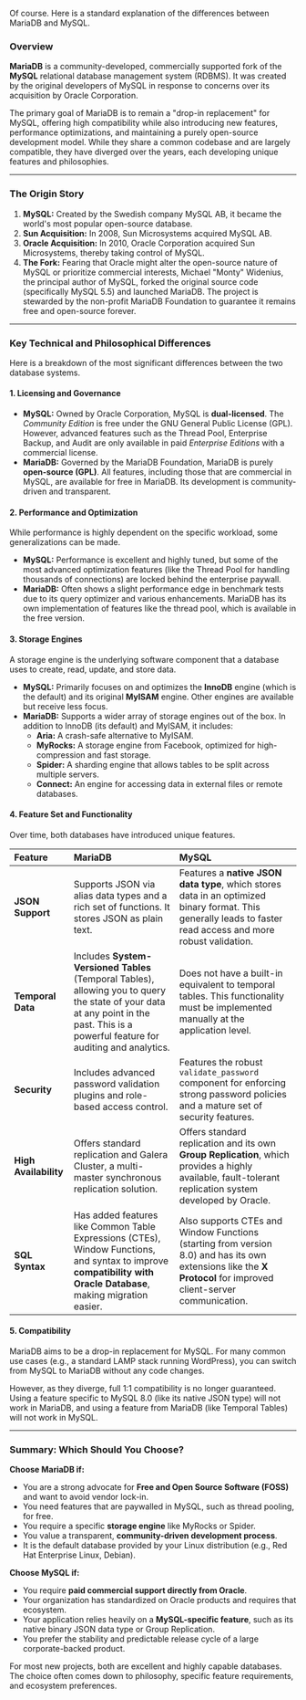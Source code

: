 Of course. Here is a standard explanation of the differences between MariaDB and MySQL.

### Overview

**MariaDB** is a community-developed, commercially supported fork of the **MySQL** relational database management system (RDBMS). It was created by the original developers of MySQL in response to concerns over its acquisition by Oracle Corporation.

The primary goal of MariaDB is to remain a "drop-in replacement" for MySQL, offering high compatibility while also introducing new features, performance optimizations, and maintaining a purely open-source development model. While they share a common codebase and are largely compatible, they have diverged over the years, each developing unique features and philosophies.

---

### The Origin Story

1.  **MySQL:** Created by the Swedish company MySQL AB, it became the world's most popular open-source database.
2.  **Sun Acquisition:** In 2008, Sun Microsystems acquired MySQL AB.
3.  **Oracle Acquisition:** In 2010, Oracle Corporation acquired Sun Microsystems, thereby taking control of MySQL.
4.  **The Fork:** Fearing that Oracle might alter the open-source nature of MySQL or prioritize commercial interests, Michael "Monty" Widenius, the principal author of MySQL, forked the original source code (specifically MySQL 5.5) and launched MariaDB. The project is stewarded by the non-profit MariaDB Foundation to guarantee it remains free and open-source forever.

---

### Key Technical and Philosophical Differences

Here is a breakdown of the most significant differences between the two database systems.

#### 1. Licensing and Governance

*   **MySQL:** Owned by Oracle Corporation, MySQL is **dual-licensed**. The *Community Edition* is free under the GNU General Public License (GPL). However, advanced features such as the Thread Pool, Enterprise Backup, and Audit are only available in paid *Enterprise Editions* with a commercial license.
*   **MariaDB:** Governed by the MariaDB Foundation, MariaDB is purely **open-source (GPL)**. All features, including those that are commercial in MySQL, are available for free in MariaDB. Its development is community-driven and transparent.

#### 2. Performance and Optimization

While performance is highly dependent on the specific workload, some generalizations can be made.

*   **MySQL:** Performance is excellent and highly tuned, but some of the most advanced optimization features (like the Thread Pool for handling thousands of connections) are locked behind the enterprise paywall.
*   **MariaDB:** Often shows a slight performance edge in benchmark tests due to its query optimizer and various enhancements. MariaDB has its own implementation of features like the thread pool, which is available in the free version.

#### 3. Storage Engines

A storage engine is the underlying software component that a database uses to create, read, update, and store data.

*   **MySQL:** Primarily focuses on and optimizes the **InnoDB** engine (which is the default) and its original **MyISAM** engine. Other engines are available but receive less focus.
*   **MariaDB:** Supports a wider array of storage engines out of the box. In addition to InnoDB (its default) and MyISAM, it includes:
    *   **Aria:** A crash-safe alternative to MyISAM.
    *   **MyRocks:** A storage engine from Facebook, optimized for high-compression and fast storage.
    *   **Spider:** A sharding engine that allows tables to be split across multiple servers.
    *   **Connect:** An engine for accessing data in external files or remote databases.

#### 4. Feature Set and Functionality

Over time, both databases have introduced unique features.

| Feature | MariaDB | MySQL |
| :--- | :--- | :--- |
| **JSON Support** | Supports JSON via alias data types and a rich set of functions. It stores JSON as plain text. | Features a **native JSON data type**, which stores data in an optimized binary format. This generally leads to faster read access and more robust validation. |
| **Temporal Data** | Includes **System-Versioned Tables** (Temporal Tables), allowing you to query the state of your data at any point in the past. This is a powerful feature for auditing and analytics. | Does not have a built-in equivalent to temporal tables. This functionality must be implemented manually at the application level. |
| **Security** | Includes advanced password validation plugins and role-based access control. | Features the robust `validate_password` component for enforcing strong password policies and a mature set of security features. |
| **High Availability** | Offers standard replication and Galera Cluster, a multi-master synchronous replication solution. | Offers standard replication and its own **Group Replication**, which provides a highly available, fault-tolerant replication system developed by Oracle. |
| **SQL Syntax** | Has added features like Common Table Expressions (CTEs), Window Functions, and syntax to improve **compatibility with Oracle Database**, making migration easier. | Also supports CTEs and Window Functions (starting from version 8.0) and has its own extensions like the **X Protocol** for improved client-server communication. |

#### 5. Compatibility

MariaDB aims to be a drop-in replacement for MySQL. For many common use cases (e.g., a standard LAMP stack running WordPress), you can switch from MySQL to MariaDB without any code changes.

However, as they diverge, full 1:1 compatibility is no longer guaranteed. Using a feature specific to MySQL 8.0 (like its native JSON type) will not work in MariaDB, and using a feature from MariaDB (like Temporal Tables) will not work in MySQL.

---

### Summary: Which Should You Choose?

**Choose MariaDB if:**

*   You are a strong advocate for **Free and Open Source Software (FOSS)** and want to avoid vendor lock-in.
*   You need features that are paywalled in MySQL, such as thread pooling, for free.
*   You require a specific **storage engine** like MyRocks or Spider.
*   You value a transparent, **community-driven development process**.
*   It is the default database provided by your Linux distribution (e.g., Red Hat Enterprise Linux, Debian).

**Choose MySQL if:**

*   You require **paid commercial support directly from Oracle**.
*   Your organization has standardized on Oracle products and requires that ecosystem.
*   Your application relies heavily on a **MySQL-specific feature**, such as its native binary JSON data type or Group Replication.
*   You prefer the stability and predictable release cycle of a large corporate-backed product.

For most new projects, both are excellent and highly capable databases. The choice often comes down to philosophy, specific feature requirements, and ecosystem preferences.